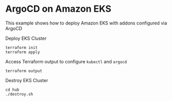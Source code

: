 # ArgoCD on Amazon EKS

This example shows how to deploy Amazon EKS with addons configured via ArgoCD

Deploy EKS Cluster
```shell
terraform init
terraform apply
```

Access Terraform output to configure `kubectl` and `argocd`
```shell
terraform output
```

Destroy EKS Cluster
```shell
cd hub
./destroy.sh
```
